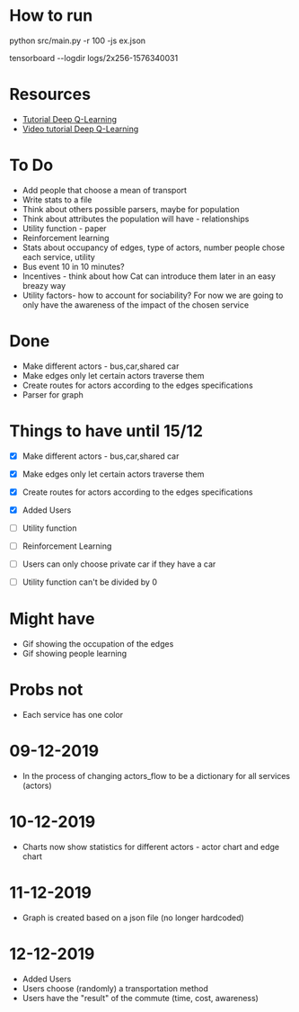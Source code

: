 # How to run
python src/main.py -r 100 -js ex.json

tensorboard --logdir logs/2x256-1576340031

# Resources
* [Tutorial Deep Q-Learning](https://pythonprogramming.net/training-deep-q-learning-dqn-reinforcement-learning-python-tutorial/)
* [Video tutorial Deep Q-Learning](https://www.youtube.com/watch?v=qfovbG84EBg&t=4s)

# To Do
* Add people that choose a mean of transport
* Write stats to a file
* Think about others possible parsers, maybe for population
* Think about attributes the population will have - relationships 
* Utility function - paper
* Reinforcement learning
* Stats about occupancy of edges, type of actors, number people chose each service, utility
* Bus event 10 in 10 minutes? 
* Incentives - think about how Cat can introduce them later in an easy breazy way
* Utility factors- how to account for sociability? For now we are going to only have the awareness of the impact of the chosen service

# Done
* Make different actors - bus,car,shared car
* Make edges only let certain actors traverse them
* Create routes for actors according to the edges specifications
* Parser for graph

# Things to have until 15/12
* [X] Make different actors - bus,car,shared car
* [X] Make edges only let certain actors traverse them
* [X] Create routes for actors according to the edges specifications
* [X] Added Users
* [ ] Utility function
* [ ] Reinforcement Learning
* [ ] Users can only choose private car if they have a car
* [ ] Utility function can't be divided by 0


# Might have
* Gif showing the occupation of the edges
* Gif showing people learning

# Probs not
* Each service has one color

# 09-12-2019

* In the process of changing actors_flow to be a dictionary for all services (actors)

# 10-12-2019

* Charts now show statistics for different actors - actor chart and edge chart

# 11-12-2019

* Graph is created based on a json file (no longer hardcoded)

# 12-12-2019

* Added Users
* Users choose (randomly) a transportation method
* Users have the "result" of the commute (time, cost, awareness)